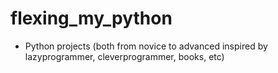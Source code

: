 # flexing_my_python
- Python projects (both from novice to advanced inspired by lazyprogrammer, cleverprogrammer, books, etc)
